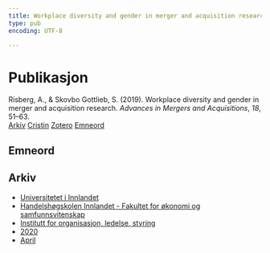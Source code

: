 ```yaml
---
title: Workplace diversity and gender in merger and acquisition research
type: pub
encoding: UTF-8

---
```

<h1>Publikasjon</h1>
<article id="csl-bib-container-VLIFKLJ9" class="csl-bib-container">
  <div class="csl-bib-body"> <div class="csl-entry">Risberg, A., &#38; Skovbo Gottlieb, S. (2019). Workplace diversity and gender in merger and acquisition research. <i>Advances in Mergers and Acquisitions</i>, <i>18</i>, 51–63.</div> </div>
  <div class="csl-bib-buttons">
    <a href="#taxonomy-article-VLIFKLJ9" alt="archive" class="csl-bib-button">Arkiv</a>
    <a href="https://app.cristin.no/results/show.jsf?id=1804658" alt="Cristin" class="csl-bib-button">Cristin</a>
    <a href="http://zotero.org/groups/5881554/items/VLIFKLJ9" alt="Zotero" class="csl-bib-button">Zotero</a>
    <a href="#keywords-article-VLIFKLJ9" alt="keywords" class="csl-bib-button">Emneord</a>
  </div>
  <div id="csl-bib-meta-container-VLIFKLJ9"></div>
</article>
<div id="csl-bib-meta-VLIFKLJ9" class="csl-bib-meta">
  <article id="keywords-article-VLIFKLJ9" class="keywords-article">
    <h1>Emneord</h1>
    
  </article>
  <article id="taxonomy-article-VLIFKLJ9" class="taxonomy-article">
    <h1>Arkiv</h1>
    <ul>
      <li>
        <a href="/nn/archive/?key=3DCRN523">Universitetet i Innlandet</a>
      </li>
      <li>
        <a href="/nn/archive/?key=DU8Q9LN9">Handelshøgskolen Innlandet - Fakultet for økonomi og samfunnsvitenskap</a>
      </li>
      <li>
        <a href="/nn/archive/?key=4LUWR3ZM">Institutt for organisasjon, ledelse, styring</a>
      </li>
      <li>
        <a href="/nn/archive/?key=L4LD5JU9">2020</a>
      </li>
      <li>
        <a href="/nn/archive/?key=T6J6N6RM">April</a>
      </li>
    </ul>
  </article>
</div>
